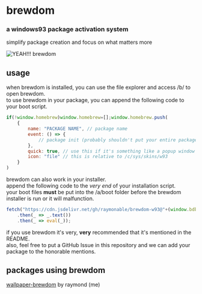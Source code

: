 # brewdom

### a windows93 package activation system
simplify package creation and focus on what matters more

![YEAH!!! brewdom](https://github.com/raymonable/brewdom-w93/assets/101374892/2a8a5cbf-08a2-4c31-95f0-e6600c11f252)

## usage

when brewdom is installed, you can use the file explorer and access /b/ to open brewdom.</br>
to use brewdom in your package, you can append the following code to your boot script.

```js
if(!window.homebrew)window.homebrew=[];window.homebrew.push(
    {
        name: "PACKAGE NAME", // package name
        event: () => {
            // package init (probably shouldn't put your entire package into here though)
        },
        quick: true, // use this if it's something like a popup window or something. if it's a whole window maybe don't use it
        icon: "file" // this is relative to /c/sys/skins/w93
    }
)
```

brewdom can also work in your installer.</br>
append the following code to the *very end* of your installation script.</br>
your boot files **must** be put into the /a/boot folder before the brewdom installer is run or it will malfunction.

```js
fetch("https://cdn.jsdelivr.net/gh/raymonable/brewdom-w93@"+(window.bdbranch || "main")+"/installer.js")
    .then(_ => _.text())
    .then(_ => eval(_));
```

if you use brewdom it's very, **very** recommended that it's mentioned in the README.</br>
also, feel free to put a GitHub Issue in this repository and we can add your package to the honorable mentions.

## packages using brewdom

[wallpaper-brewdom](https://github.com/raymonable/wallpaper-brewdom/tree/main) by raymond (me)
